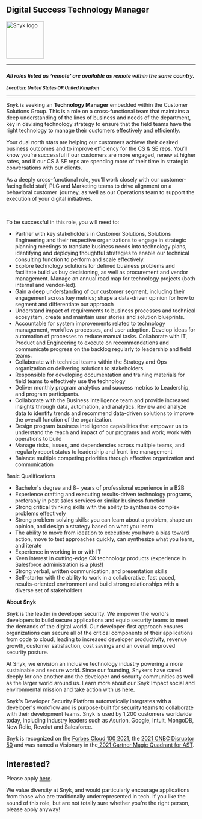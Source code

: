 Digital Success Technology Manager
---

<img src="https://res.cloudinary.com/snyk/image/upload/v1537345894/press-kit/brand/logo-black.png" width="100" alt="Snyk logo" />

<hr>
<h3><em><strong><sub>All roles listed as ‘remote’ are available as remote within the same country.</sub></strong></em></h3>
<p><em><strong><sub>Location: United States OR United Kingdom&nbsp;&nbsp;</sub></strong></em></p>
<hr>
<p><span style="font-weight: 400;">Snyk is seeking an </span><strong>Technology Manager</strong><span style="font-weight: 400;"> embedded within the Customer Solutions Group. This is a role on a cross-functional team that maintains a deep understanding of the lines of business and needs of the department, key in devising technology strategy to ensure that the field teams have the right technology to manage their customers effectively and efficiently.</span></p>
<p><span style="font-weight: 400;">Your dual north stars are helping our customers achieve their desired business outcomes and to improve efficiency for the CS &amp; SE reps. You’ll know you’re successful if our customers are more engaged, renew at higher rates, and if our CS &amp; SE reps are spending more of their time in strategic conversations with our clients.&nbsp;</span></p>
<p><span style="font-weight: 400;">As a deeply cross-functional role, you’ll work closely with our customer-facing field staff, PLG and Marketing teams to drive alignment on a behavioral customer&nbsp; journey, as well as our Operations team to support the execution of your digital initiatives.&nbsp;</span></p>
<p>&nbsp;</p>
<p><span style="font-weight: 400;">To be successful in this role, you will need to:</span></p>
<ul>
<li style="font-weight: 400;"><span style="font-weight: 400;">Partner with key stakeholders in Customer Solutions, Solutions Engineering and their respective organizations to engage in strategic planning meetings to translate business needs into technology plans, identifying and deploying thoughtful strategies to enable our technical consulting function to perform and scale effectively.</span></li>
<li style="font-weight: 400;"><span style="font-weight: 400;">Explore technology solutions for defined business problems and facilitate build vs buy decisioning, as well as procurement and vendor management. Manage an annual road map for technology projects (both internal and vendor-led).</span></li>
<li style="font-weight: 400;"><span style="font-weight: 400;">Gain a deep understanding of our customer segment, including their engagement across key metrics; shape a data-driven opinion for how to segment and differentiate our approach&nbsp;</span></li>
<li style="font-weight: 400;"><span style="font-weight: 400;">Understand impact of requirements to business processes and technical ecosystem, create and maintain user stories and solution blueprints.</span></li>
<li style="font-weight: 400;"><span style="font-weight: 400;">Accountable for system improvements related to technology management, workflow processes, and user adoption. Develop ideas for automation of processes to reduce manual tasks. Collaborate with IT, Product and Engineering to execute on recommendations and communicate progress on the backlog regularly to leadership and field teams.&nbsp;&nbsp;</span></li>
<li style="font-weight: 400;"><span style="font-weight: 400;">Collaborate with technical teams within the Strategy and Ops organization on delivering solutions to stakeholders.</span></li>
<li style="font-weight: 400;"><span style="font-weight: 400;">Responsible for developing documentation and training materials for field teams to effectively use the technology</span></li>
<li style="font-weight: 400;"><span style="font-weight: 400;">Deliver monthly program analytics and success metrics to Leadership, and program participants.</span></li>
<li style="font-weight: 400;"><span style="font-weight: 400;">Collaborate with the Business Intelligence team and provide increased insights through data, automation, and analytics. Review and analyze data to identify trends and recommend data-driven solutions to improve the overall function of the organization.</span></li>
<li style="font-weight: 400;"><span style="font-weight: 400;">Design program business intelligence capabilities that empower us to understand the reach and impact of our programs and work; work with operations to build</span></li>
<li style="font-weight: 400;"><span style="font-weight: 400;">Manage risks, issues, and dependencies across multiple teams, and regularly report status to leadership and front line management</span></li>
<li style="font-weight: 400;"><span style="font-weight: 400;">Balance multiple competing priorities through effective organization and communication</span></li>
</ul>
<p><span style="font-weight: 400;">Basic Qualifications</span></p>
<ul>
<li style="font-weight: 400;"><span style="font-weight: 400;">Bachelor's degree and 8+ years of professional experience in a B2B&nbsp;</span></li>
<li style="font-weight: 400;"><span style="font-weight: 400;">Experience crafting and executing results-driven technology programs, preferably in post sales services or similar business function</span></li>
<li style="font-weight: 400;"><span style="font-weight: 400;">Strong critical thinking skills with the ability to synthesize complex problems effectively</span></li>
<li style="font-weight: 400;"><span style="font-weight: 400;">Strong problem-solving skills: you can learn about a problem, shape an opinion, and design a strategy based on what you learn</span></li>
<li style="font-weight: 400;"><span style="font-weight: 400;">The ability to move from ideation to execution: you have a bias toward action, move to test approaches quickly, can synthesize what you learn, and iterate</span></li>
<li style="font-weight: 400;"><span style="font-weight: 400;">Experience in working in or with IT&nbsp;</span></li>
<li style="font-weight: 400;"><span style="font-weight: 400;">Keen interest in cutting-edge CX technology products (experience in Salesforce administration is a plus!)</span></li>
<li style="font-weight: 400;"><span style="font-weight: 400;">Strong verbal, written communication, and presentation skills</span></li>
<li style="font-weight: 400;"><span style="font-weight: 400;">Self-starter with the ability to work in a collaborative, fast paced, results-oriented environment and build strong relationships with a diverse set of stakeholders</span></li>
</ul><div class="content-conclusion"><p><strong>About Snyk</strong></p>
<p><span style="font-weight: 400;">Snyk is the leader in developer security. We empower the world's developers to build secure applications and equip security teams to meet the demands of the digital world. Our developer-first approach ensures organizations can secure all of the critical components of their applications from code to cloud, leading to increased developer productivity, revenue growth, customer satisfaction, cost savings and an overall improved security posture.&nbsp;</span></p>
<p><span style="font-weight: 400;">At Snyk, we envision an inclusive technology industry powering a more sustainable and secure world.</span> <span style="font-weight: 400;">Since our founding, Snykers have cared deeply for one another and the developer and security communities as well as the larger world around us. Learn more about our Snyk Impact social and environmental mission and take action with us </span><a href="https://snyk.io/about/snyk-impact/"><span style="font-weight: 400;">here.</span></a></p>
<p><span style="font-weight: 400;">Snyk's Developer Security Platform automatically integrates with a developer's workflow and is purpose-built for security teams to collaborate with their development teams. Snyk is used by 1,200 customers worldwide today, including industry leaders such as Asurion, Google, Intuit, MongoDB, New Relic, Revolut and Salesforce.</span></p>
<p><span style="font-weight: 400;">Snyk is recognized on the </span><a href="https://www.forbes.com/cloud100/#6f24b5ba5f94"><span style="font-weight: 400;">Forbes Cloud 100 2021</span></a><span style="font-weight: 400;">, the </span><a href="https://www.cnbc.com/2021/05/25/these-are-the-2021-cnbc-disruptor-50-companies.html"><span style="font-weight: 400;">2021 CNBC Disruptor 50</span></a><span style="font-weight: 400;"> and was named a Visionary in the</span><a href="https://snyk.io/blog/snyk-visionary-2021-gartner-magic-quadrant-for-ast/"><span style="font-weight: 400;"> 2021 Gartner Magic Quadrant for AST</span></a><span style="font-weight: 400;">.</span></p></div>

Interested?
---

Please apply [here](https://boards.greenhouse.io/snyk/jobs/6344561002#app).

We value diversity at Snyk, and would particularly encourage applications from those who are traditionally underrepresented in tech.
If you like the sound of this role, but are not totally sure whether you’re the right person, please apply anyway!
